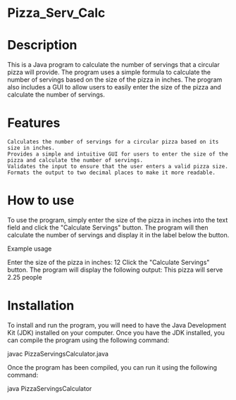 # Pizza_Serv_Calc

# Description

This is a Java program to calculate the number of servings that a circular pizza will provide. The program uses a simple formula to calculate the number of servings based on the size of the pizza in inches. The program also includes a GUI to allow users to easily enter the size of the pizza and calculate the number of servings.

# Features

    Calculates the number of servings for a circular pizza based on its size in inches.
    Provides a simple and intuitive GUI for users to enter the size of the pizza and calculate the number of servings.
    Validates the input to ensure that the user enters a valid pizza size.
    Formats the output to two decimal places to make it more readable.

# How to use

To use the program, simply enter the size of the pizza in inches into the text field and click the "Calculate Servings" button. The program will then calculate the number of servings and display it in the label below the button.

Example usage

Enter the size of the pizza in inches: 12
Click the "Calculate Servings" button.
The program will display the following output:
This pizza will serve 2.25 people

# Installation

To install and run the program, you will need to have the Java Development Kit (JDK) installed on your computer. Once you have the JDK installed, you can compile the program using the following command:

javac PizzaServingsCalculator.java

Once the program has been compiled, you can run it using the following command:

java PizzaServingsCalculator
